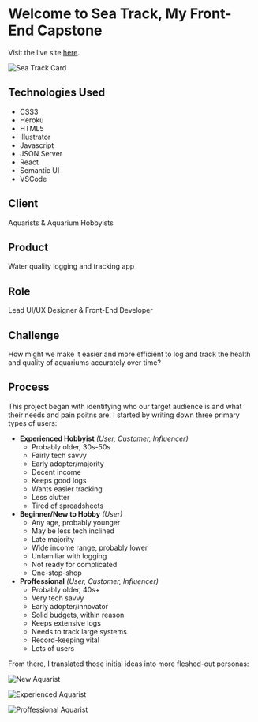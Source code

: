 # Welcome to Sea Track, My Front-End Capstone

Visit the live site [here](https://asgertler.github.io/sea-track/#/).

![Sea Track Card](https://asgertler.github.io/static/media/seaTrackCard.e1228e7c.png)

## Technologies Used

- CSS3
- Heroku
- HTML5
- Illustrator
- Javascript
- JSON Server
- React
- Semantic UI
- VSCode

## Client

Aquarists & Aquarium Hobbyists

## Product

Water quality logging and tracking app

## Role

Lead UI/UX Designer & Front-End Developer

## Challenge

How might we make it easier and more efficient to log and track the health and quality of aquariums accurately over time?

## Process

This project began with identifying who our target audience is and what their needs and pain poitns are. I started by writing down three primary types of users:  

- **Experienced Hobbyist** *(User, Customer, Influencer)*
    - Probably older, 30s-50s
    - Fairly tech savvy
    - Early adopter/majority
    - Decent income
    - Keeps good logs
    - Wants easier tracking
    - Less clutter
    - Tired of spreadsheets
- **Beginner/New to Hobby** *(User)*
    - Any age, probably younger
    - May be less tech inclined
    - Late majority
    - Wide income range, probably lower
    - Unfamiliar with logging
    - Not ready for complicated
    - One-stop-shop
- **Proffessional** *(User, Customer, Influencer)*
    - Probably older, 40s+
    - Very tech savvy
    - Early adopter/innovator
    - Solid budgets, within reason
    - Keeps extensive logs
    - Needs to track large systems
    - Record-keeping vital
    - Lots of users

From there, I translated those initial ideas into more fleshed-out personas:

![New Aquarist](https://asgertler.github.io/static/media/hazel-floyd.c4e83e22.png)

![Experienced Aquarist](https://asgertler.github.io/static/media/levi-walton.d5c24a8a.png)

![Proffessional Aquarist](https://asgertler.github.io/static/media/sulema-barba.a09188fc.png)